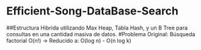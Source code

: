 # Efficient-Song-DataBase-Search
##Estructura Hibrida utilizando Max Heap, Tabla Hash, y un B Tree para consultas en una cantidad masiva de datos.
#Problema Original: Búsqueda factorial O(n!) → Reducido a: O(log n) - O(n log k)
